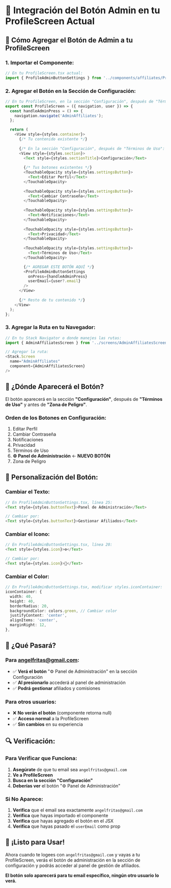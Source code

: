 # 🔧 Integración del Botón Admin en tu ProfileScreen Actual

## 📱 **Cómo Agregar el Botón de Admin a tu ProfileScreen**

### **1. Importar el Componente:**

```typescript
// En tu ProfileScreen.tsx actual:
import { ProfileAdminButtonSettings } from '../components/affiliates/ProfileAdminButtonSettings';
```

### **2. Agregar el Botón en la Sección de Configuración:**

```typescript
// En tu ProfileScreen, en la sección "Configuración", después de "Términos de Uso":
export const ProfileScreen = ({ navigation, user }) => {
  const handleAdminPress = () => {
    navigation.navigate('AdminAffiliates');
  };

  return (
    <View style={styles.container}>
      {/* Tu contenido existente */}
      
      {/* En la sección "Configuración", después de "Términos de Uso": */}
      <View style={styles.section}>
        <Text style={styles.sectionTitle}>Configuración</Text>
        
        {/* Tus botones existentes */}
        <TouchableOpacity style={styles.settingsButton}>
          <Text>Editar Perfil</Text>
        </TouchableOpacity>
        
        <TouchableOpacity style={styles.settingsButton}>
          <Text>Cambiar Contraseña</Text>
        </TouchableOpacity>
        
        <TouchableOpacity style={styles.settingsButton}>
          <Text>Notificaciones</Text>
        </TouchableOpacity>
        
        <TouchableOpacity style={styles.settingsButton}>
          <Text>Privacidad</Text>
        </TouchableOpacity>
        
        <TouchableOpacity style={styles.settingsButton}>
          <Text>Términos de Uso</Text>
        </TouchableOpacity>

        {/* AGREGAR ESTE BOTÓN AQUÍ */}
        <ProfileAdminButtonSettings 
          onPress={handleAdminPress}
          userEmail={user?.email}
        />
      </View>
      
      {/* Resto de tu contenido */}
    </View>
  );
};
```

### **3. Agregar la Ruta en tu Navegador:**

```typescript
// En tu Stack Navigator o donde manejes las rutas:
import { AdminAffiliatesScreen } from '../screens/AdminAffiliatesScreen';

// Agregar la ruta:
<Stack.Screen 
  name="AdminAffiliates" 
  component={AdminAffiliatesScreen} 
/>
```

## 🎯 **¿Dónde Aparecerá el Botón?**

El botón aparecerá en la sección **"Configuración"**, después de **"Términos de Uso"** y antes de **"Zona de Peligro"**.

### **Orden de los Botones en Configuración:**
1. Editar Perfil
2. Cambiar Contraseña
3. Notificaciones
4. Privacidad
5. Términos de Uso
6. **⚙️ Panel de Administración** ← **NUEVO BOTÓN**
7. Zona de Peligro

## 🔧 **Personalización del Botón:**

### **Cambiar el Texto:**
```typescript
// En ProfileAdminButtonSettings.tsx, línea 25:
<Text style={styles.buttonText}>Panel de Administración</Text>

// Cambiar por:
<Text style={styles.buttonText}>Gestionar Afiliados</Text>
```

### **Cambiar el Icono:**
```typescript
// En ProfileAdminButtonSettings.tsx, línea 20:
<Text style={styles.icon}>⚙️</Text>

// Cambiar por:
<Text style={styles.icon}>👥</Text>
```

### **Cambiar el Color:**
```typescript
// En ProfileAdminButtonSettings.tsx, modificar styles.iconContainer:
iconContainer: {
  width: 40,
  height: 40,
  borderRadius: 20,
  backgroundColor: colors.green, // Cambiar color
  justifyContent: 'center',
  alignItems: 'center',
  marginRight: 12,
},
```

## 🎯 **¿Qué Pasará?**

### **Para angelfritas@gmail.com:**
- ✅ **Verá el botón** "⚙️ Panel de Administración" en la sección Configuración
- ✅ **Al presionarlo** accederá al panel de administración
- ✅ **Podrá gestionar** afiliados y comisiones

### **Para otros usuarios:**
- ❌ **No verán el botón** (componente retorna null)
- ✅ **Acceso normal** a la ProfileScreen
- ✅ **Sin cambios** en su experiencia

## 🔍 **Verificación:**

### **Para Verificar que Funciona:**
1. **Asegúrate** de que tu email sea `angelfritas@gmail.com`
2. **Ve a ProfileScreen**
3. **Busca en la sección "Configuración"**
4. **Deberías ver** el botón "⚙️ Panel de Administración"

### **Si No Aparece:**
1. **Verifica** que el email sea exactamente `angelfritas@gmail.com`
2. **Verifica** que hayas importado el componente
3. **Verifica** que hayas agregado el botón en el JSX
4. **Verifica** que hayas pasado el `userEmail` como prop

## 🎉 **¡Listo para Usar!**

Ahora cuando te logees con `angelfritas@gmail.com` y vayas a tu ProfileScreen, verás el botón de administración en la sección de configuración y podrás acceder al panel de gestión de afiliados.

**El botón solo aparecerá para tu email específico, ningún otro usuario lo verá.**
